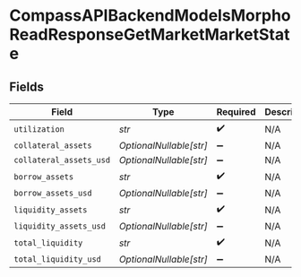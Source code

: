 # CompassAPIBackendModelsMorphoReadResponseGetMarketMarketState


## Fields

| Field                   | Type                    | Required                | Description             |
| ----------------------- | ----------------------- | ----------------------- | ----------------------- |
| `utilization`           | *str*                   | :heavy_check_mark:      | N/A                     |
| `collateral_assets`     | *OptionalNullable[str]* | :heavy_minus_sign:      | N/A                     |
| `collateral_assets_usd` | *OptionalNullable[str]* | :heavy_minus_sign:      | N/A                     |
| `borrow_assets`         | *str*                   | :heavy_check_mark:      | N/A                     |
| `borrow_assets_usd`     | *OptionalNullable[str]* | :heavy_minus_sign:      | N/A                     |
| `liquidity_assets`      | *str*                   | :heavy_check_mark:      | N/A                     |
| `liquidity_assets_usd`  | *OptionalNullable[str]* | :heavy_minus_sign:      | N/A                     |
| `total_liquidity`       | *str*                   | :heavy_check_mark:      | N/A                     |
| `total_liquidity_usd`   | *OptionalNullable[str]* | :heavy_minus_sign:      | N/A                     |